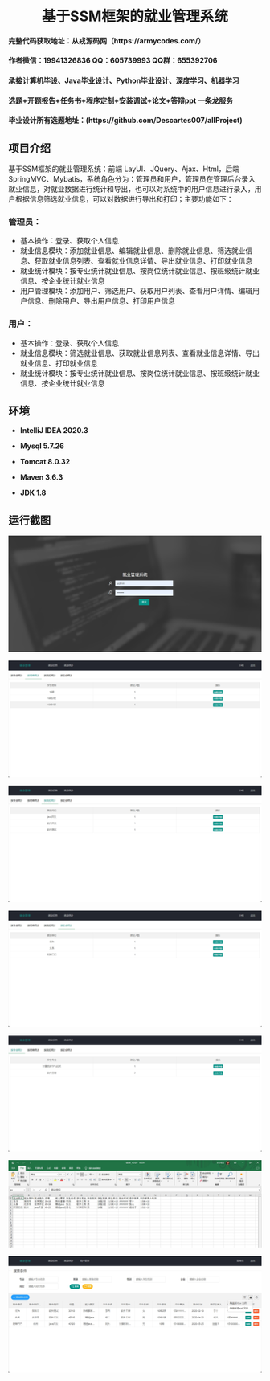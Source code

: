 <p><h1 align="center">基于SSM框架的就业管理系统</h1></p>

<h4> 完整代码获取地址：从戎源码网（https://armycodes.com/） </h4>
<h4> 作者微信：19941326836 QQ：605739993 QQ群：655392706 </h4>
<h4> 承接计算机毕设、Java毕业设计、Python毕业设计、深度学习、机器学习 </h4>
<h4> 选题+开题报告+任务书+程序定制+安装调试+论文+答辩ppt 一条龙服务 </h4>
<h4> 毕业设计所有选题地址：(https://github.com/Descartes007/allProject) </h4>

## 项目介绍

基于SSM框架的就业管理系统：前端 LayUI、JQuery、Ajax、Html，后端 SpringMVC、Mybatis，系统角色分为：管理员和用户，管理员在管理后台录入就业信息，对就业数据进行统计和导出，也可以对系统中的用户信息进行录入，用户根据信息筛选就业信息，可以对数据进行导出和打印；主要功能如下：

### 管理员：

- 基本操作：登录、获取个人信息
- 就业信息模块：添加就业信息、编辑就业信息、删除就业信息、筛选就业信息、获取就业信息列表、查看就业信息详情、导出就业信息、打印就业信息
- 就业统计模块：按专业统计就业信息、按岗位统计就业信息、按班级统计就业信息、按企业统计就业信息
- 用户管理模块：添加用户、筛选用户、获取用户列表、查看用户详情、编辑用户信息、删除用户、导出用户信息、打印用户信息

### 用户：

- 基本操作：登录、获取个人信息
- 就业信息模块：筛选就业信息、获取就业信息列表、查看就业信息详情、导出就业信息、打印就业信息
- 就业统计模块：按专业统计就业信息、按岗位统计就业信息、按班级统计就业信息、按企业统计就业信息

## 环境

- <b>IntelliJ IDEA 2020.3</b>

- <b>Mysql 5.7.26</b>

- <b>Tomcat 8.0.32</b>

- <b>Maven 3.6.3</b>

- <b>JDK 1.8</b>


## 运行截图
![](screenshot/1.png)

![](screenshot/2.png)

![](screenshot/3.png)

![](screenshot/4.png)

![](screenshot/5.png)

![](screenshot/6.png)

![](screenshot/7.png)
